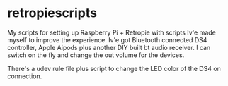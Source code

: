 # retropiescripts

My scripts for setting up Raspberry Pi + Retropie with scripts Iv'e made myself to improve the experience.
Iv'e got Bluetooth connected DS4 controller, Apple Aipods plus another DIY built bt audio receiver. I can switch on the fly and change the out volume for the devices.

There's a udev rule file plus script to change the LED color of the DS4 on connection.
